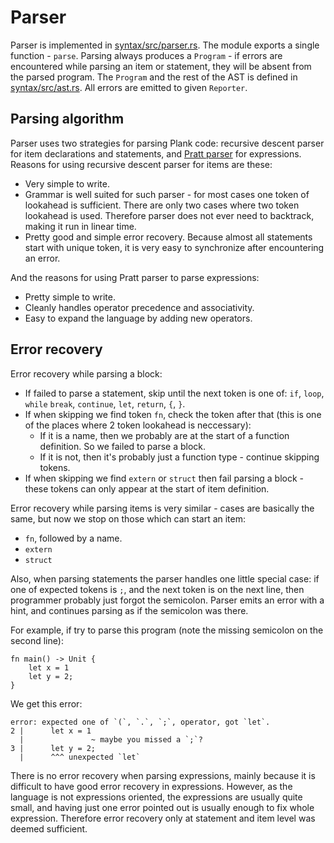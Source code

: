 # Parser

Parser is implemented in [syntax/src/parser.rs](../../src/syntax/src/parser.rs). The module exports a single function -  `parse`. Parsing always produces a `Program` - if errors are encountered while parsing an item or statement, they will be absent from the parsed program. The `Program` and the rest of the AST is defined in [syntax/src/ast.rs](../../src/syntax/src/ast.rs). All errors are emitted to given `Reporter`.


## Parsing algorithm

Parser uses two strategies for parsing Plank code: recursive descent parser for item declarations and statements, and [Pratt parser](http://journal.stuffwithstuff.com/2011/03/19/pratt-parsers-expression-parsing-made-easy/) for expressions. Reasons for using recursive descent parser for items are these:

* Very simple to write.
* Grammar is well suited for such parser - for most cases one token of lookahead is sufficient. There are only two cases where two token lookahead is used. Therefore parser does not ever need to backtrack, making it run in linear time.
* Pretty good and simple error recovery. Because almost all statements start with unique token, it is very easy to synchronize after encountering an error.

And the reasons for using Pratt parser to parse expressions:

* Pretty simple to write.
* Cleanly handles operator precedence and associativity.
* Easy to expand the language by adding new operators.


## Error recovery

Error recovery while parsing a block:

* If failed to parse a statement, skip until the next token is one of: `if`, `loop`, `while` `break`, `continue`, `let`, `return`, `{`, `}`.
* If when skipping we find token `fn`, check the token after that (this is one of the places where 2 token lookahead is neccessary):
    * If it is a name, then we probably are at the start of a function definition. So we failed to parse a block.
    * If it is not, then it's probably just a function type - continue skipping tokens.
* If when skipping we find `extern` or `struct` then fail parsing a block - these tokens can only appear at the start of item definition.

Error recovery while parsing items is very similar - cases are basically the same, but now we stop on those which can start an item:

* `fn`, followed by a name.
* `extern`
* `struct`

Also, when parsing statements the parser handles one little special case: if one of expected tokens is `;`, and the next token is on the next line, then programmer probably just forgot the semicolon. Parser emits an error with a hint, and continues parsing as if the semicolon was there.

For example, if try to parse this program (note the missing semicolon on the second line):

```plank
fn main() -> Unit {
    let x = 1
    let y = 2;
}
```

We get this error:

```
error: expected one of `(`, `.`, `;`, operator, got `let`.
2 |      let x = 1
  |               ~ maybe you missed a `;`?
3 |      let y = 2;
  |      ^^^ unexpected `let`
```

There is no error recovery when parsing expressions, mainly because it is difficult to have good error recovery in expressions. However, as the language is not expressions oriented, the expressions are usually quite small, and having just one error pointed out is usually enough to fix whole expression. Therefore error recovery only at statement and item level was deemed sufficient.
